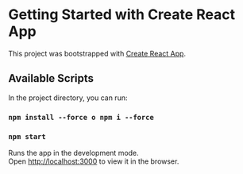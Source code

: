 # Getting Started with Create React App

This project was bootstrapped with [Create React App](https://github.com/facebook/create-react-app).

## Available Scripts

In the project directory, you can run:

### `npm install --force o npm i --force`

### `npm start`

Runs the app in the development mode.\
Open [http://localhost:3000](http://localhost:3000) to view it in the browser.

